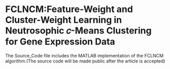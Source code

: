 # FCLNCM:Feature-Weight and Cluster-Weight Learning in Neutrosophic 𝑐-Means Clustering for Gene Expression Data
The Source_Code file includes the MATLAB implementation of the FCLNCM algorithm.(The source code will be made public after the article is accepted)
